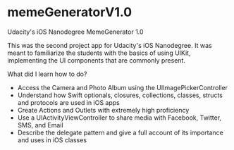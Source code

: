 # memeGeneratorV1.0
Udacity's iOS Nanodegree MemeGenerator 1.0

This was the second project app for Udacity's iOS Nanodegree. It was meant to familiarize the students with the basics of using UIKit, implementing the UI components that are commonly present.

What did I learn how to do?

- Access the Camera and Photo Album using the UIImagePickerController
- Understand how Swift optionals, closures, collections, classes, structs and protocols are used in iOS apps
- Create Actions and Outlets with extremely high proficiency
- Use a UIActivityViewController to share media with Facebook, Twitter, SMS, and Email
- Describe the delegate pattern and give a full account of its importance and uses in iOS classes



